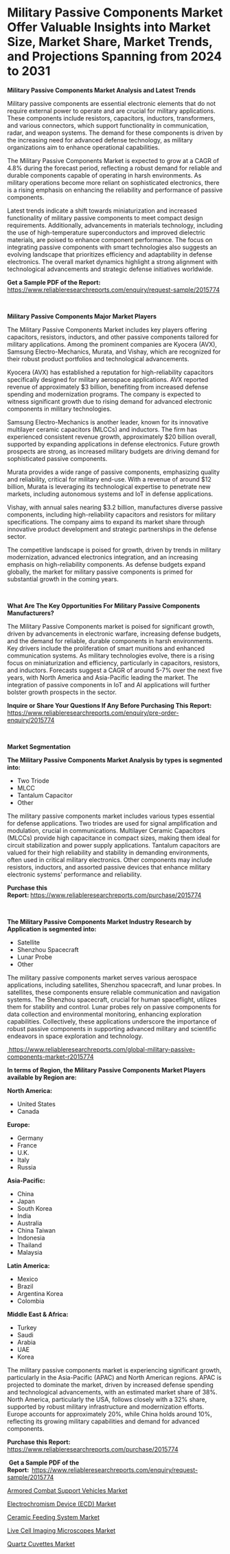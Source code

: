 <p><h1>Military Passive Components Market Offer Valuable Insights into Market Size, Market Share, Market Trends, and Projections Spanning from 2024 to 2031</h1></p><p><strong>Military Passive Components Market Analysis and Latest Trends</strong></p>
<p><p>Military passive components are essential electronic elements that do not require external power to operate and are crucial for military applications. These components include resistors, capacitors, inductors, transformers, and various connectors, which support functionality in communication, radar, and weapon systems. The demand for these components is driven by the increasing need for advanced defense technology, as military organizations aim to enhance operational capabilities.</p><p>The Military Passive Components Market is expected to grow at a CAGR of 4.8% during the forecast period, reflecting a robust demand for reliable and durable components capable of operating in harsh environments. As military operations become more reliant on sophisticated electronics, there is a rising emphasis on enhancing the reliability and performance of passive components. </p><p>Latest trends indicate a shift towards miniaturization and increased functionality of military passive components to meet compact design requirements. Additionally, advancements in materials technology, including the use of high-temperature superconductors and improved dielectric materials, are poised to enhance component performance. The focus on integrating passive components with smart technologies also suggests an evolving landscape that prioritizes efficiency and adaptability in defense electronics. The overall market dynamics highlight a strong alignment with technological advancements and strategic defense initiatives worldwide.</p></p>
<p><strong>Get a Sample PDF of the Report:&nbsp;</strong> <a href="https://www.reliableresearchreports.com/enquiry/request-sample/2015774?utm_campaign=5&utm_medium=2&utm_source=Github&utm_content=ia&utm_term=27102024&utm_id=military-passive-components">https://www.reliableresearchreports.com/enquiry/request-sample/2015774</a></p>
<p>&nbsp;</p>
<p><strong>Military Passive Components Major Market Players</strong></p>
<p><p>The Military Passive Components Market includes key players offering capacitors, resistors, inductors, and other passive components tailored for military applications. Among the prominent companies are Kyocera (AVX), Samsung Electro-Mechanics, Murata, and Vishay, which are recognized for their robust product portfolios and technological advancements.</p><p>Kyocera (AVX) has established a reputation for high-reliability capacitors specifically designed for military aerospace applications. AVX reported revenue of approximately $3 billion, benefiting from increased defense spending and modernization programs. The company is expected to witness significant growth due to rising demand for advanced electronic components in military technologies.</p><p>Samsung Electro-Mechanics is another leader, known for its innovative multilayer ceramic capacitors (MLCCs) and inductors. The firm has experienced consistent revenue growth, approximately $20 billion overall, supported by expanding applications in defense electronics. Future growth prospects are strong, as increased military budgets are driving demand for sophisticated passive components.</p><p>Murata provides a wide range of passive components, emphasizing quality and reliability, critical for military end-use. With a revenue of around $12 billion, Murata is leveraging its technological expertise to penetrate new markets, including autonomous systems and IoT in defense applications.</p><p>Vishay, with annual sales nearing $3.2 billion, manufactures diverse passive components, including high-reliability capacitors and resistors for military specifications. The company aims to expand its market share through innovative product development and strategic partnerships in the defense sector.</p><p>The competitive landscape is poised for growth, driven by trends in military modernization, advanced electronics integration, and an increasing emphasis on high-reliability components. As defense budgets expand globally, the market for military passive components is primed for substantial growth in the coming years.</p></p>
<p>&nbsp;</p>
<p><strong>What Are The Key Opportunities For Military Passive Components Manufacturers?</strong></p>
<p><p>The Military Passive Components market is poised for significant growth, driven by advancements in electronic warfare, increasing defense budgets, and the demand for reliable, durable components in harsh environments. Key drivers include the proliferation of smart munitions and enhanced communication systems. As military technologies evolve, there is a rising focus on miniaturization and efficiency, particularly in capacitors, resistors, and inductors. Forecasts suggest a CAGR of around 5-7% over the next five years, with North America and Asia-Pacific leading the market. The integration of passive components in IoT and AI applications will further bolster growth prospects in the sector.</p></p>
<p><strong>Inquire or Share Your Questions If Any Before Purchasing This Report:</strong> <a href="https://www.reliableresearchreports.com/enquiry/pre-order-enquiry/2015774?utm_campaign=5&utm_medium=2&utm_source=Github&utm_content=ia&utm_term=27102024&utm_id=military-passive-components">https://www.reliableresearchreports.com/enquiry/pre-order-enquiry/2015774</a></p>
<p>&nbsp;</p>
<p><strong>Market Segmentation</strong></p>
<p><strong>The Military Passive Components Market Analysis by types is segmented into:</strong></p>
<p><ul><li>Two Triode</li><li>MLCC</li><li>Tantalum Capacitor</li><li>Other</li></ul></p>
<p><p>The military passive components market includes various types essential for defense applications. Two triodes are used for signal amplification and modulation, crucial in communications. Multilayer Ceramic Capacitors (MLCCs) provide high capacitance in compact sizes, making them ideal for circuit stabilization and power supply applications. Tantalum capacitors are valued for their high reliability and stability in demanding environments, often used in critical military electronics. Other components may include resistors, inductors, and assorted passive devices that enhance military electronic systems' performance and reliability.</p></p>
<p><strong>Purchase this Report:&nbsp;</strong><a href="https://www.reliableresearchreports.com/purchase/2015774?utm_campaign=5&utm_medium=2&utm_source=Github&utm_content=ia&utm_term=27102024&utm_id=military-passive-components">https://www.reliableresearchreports.com/purchase/2015774</a></p>
<p>&nbsp;</p>
<p><strong>The Military Passive Components Market Industry Research by Application is segmented into:</strong></p>
<p><ul><li>Satellite</li><li>Shenzhou Spacecraft</li><li>Lunar Probe</li><li>Other</li></ul></p>
<p><p>The military passive components market serves various aerospace applications, including satellites, Shenzhou spacecraft, and lunar probes. In satellites, these components ensure reliable communication and navigation systems. The Shenzhou spacecraft, crucial for human spaceflight, utilizes them for stability and control. Lunar probes rely on passive components for data collection and environmental monitoring, enhancing exploration capabilities. Collectively, these applications underscore the importance of robust passive components in supporting advanced military and scientific endeavors in space exploration and technology.</p></p>
<p><a href="https://www.reliableresearchreports.com/global-military-passive-components-market-r2015774?utm_campaign=5&utm_medium=2&utm_source=Github&utm_content=ia&utm_term=27102024&utm_id=military-passive-components">&nbsp;https://www.reliableresearchreports.com/global-military-passive-components-market-r2015774</a></p>
<p><strong>In terms of Region, the Military Passive Components Market Players available by Region are:</strong></p>
<p>
    <p> <strong> North America: </strong>
        <ul>
            <li>United States</li>
            <li>Canada</li>
        </ul>
        </p> 
    <p> <strong> Europe: </strong>
        <ul>
            <li>Germany</li>
            <li>France</li>
            <li>U.K.</li>
            <li>Italy</li>
            <li>Russia</li>
        </ul>
        </p> 
    <p> <strong> Asia-Pacific: </strong>
        <ul>
            <li>China</li>
            <li>Japan</li>
            <li>South Korea</li>
            <li>India</li>
            <li>Australia</li>
            <li>China Taiwan</li>
            <li>Indonesia</li>
            <li>Thailand</li>
            <li>Malaysia</li>
        </ul>
        </p> 
    <p> <strong> Latin America: </strong>
        <ul>
            <li>Mexico</li>
            <li>Brazil</li>
            <li>Argentina Korea</li>
            <li>Colombia</li>
        </ul>
        </p> 
    <p> <strong> Middle East & Africa: </strong>
        <ul>
            <li>Turkey</li>
            <li>Saudi</li>
            <li>Arabia</li>
            <li>UAE</li>
            <li>Korea</li>
        </ul>
    </p>
    </p>
<p><p>The military passive components market is experiencing significant growth, particularly in the Asia-Pacific (APAC) and North American regions. APAC is projected to dominate the market, driven by increased defense spending and technological advancements, with an estimated market share of 38%. North America, particularly the USA, follows closely with a 32% share, supported by robust military infrastructure and modernization efforts. Europe accounts for approximately 20%, while China holds around 10%, reflecting its growing military capabilities and demand for advanced components.</p></p>
<p><strong>Purchase this Report: </strong><a href="https://www.reliableresearchreports.com/purchase/2015774?utm_campaign=5&utm_medium=2&utm_source=Github&utm_content=ia&utm_term=27102024&utm_id=military-passive-components">https://www.reliableresearchreports.com/purchase/2015774</a></p>
<p>&nbsp;<strong>Get a Sample PDF of the Report:&nbsp;&nbsp;</strong><a href="https://www.reliableresearchreports.com/enquiry/request-sample/2015774?utm_campaign=5&utm_medium=2&utm_source=Github&utm_content=ia&utm_term=27102024&utm_id=military-passive-components">https://www.reliableresearchreports.com/enquiry/request-sample/2015774</a></p>
<p><strong></strong></p>
<p><p><a href="https://www.linkedin.com/pulse/armored-combat-support-vehicles-market-segmentation-applications-vse6e?utm_campaign=5&utm_medium=2&utm_source=Github&utm_content=ia&utm_term=27102024&utm_id=military-passive-components">Armored Combat Support Vehicles Market</a></p><p><a href="https://issuu.com/reportprime-2/docs/electrochromism-device-ecd-market-size-2030.pptx?utm_campaign=5&utm_medium=2&utm_source=Github&utm_content=ia&utm_term=27102024&utm_id=military-passive-components">Electrochromism Device (ECD) Market</a></p><p><a href="https://issuu.com/reportprime-2/docs/ceramic-feeding-system-market-size-_b0dc39e0c291dd?utm_campaign=5&utm_medium=2&utm_source=Github&utm_content=ia&utm_term=27102024&utm_id=military-passive-components">Ceramic Feeding System Market</a></p><p><a href="https://github.com/kathiestrine5ty/Market-Research-Report-List-1/blob/main/live-cell-imaging-microscopes-market.md?utm_campaign=5&utm_medium=2&utm_source=Github&utm_content=ia&utm_term=27102024&utm_id=military-passive-components">Live Cell Imaging Microscopes Market</a></p><p><a href="https://github.com/alesiasc0na/Market-Research-Report-List-1/blob/main/quartz-cuvettes-market.md?utm_campaign=5&utm_medium=2&utm_source=Github&utm_content=ia&utm_term=27102024&utm_id=military-passive-components">Quartz Cuvettes Market</a></p></p>
